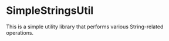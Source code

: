 # SimpleStringsUtil
This is a simple utility library that performs various String-related operations.
